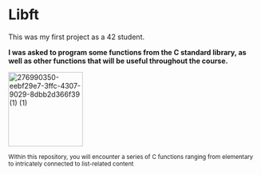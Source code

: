 # Libft
This was my first project as a 42 student. 

**I was asked to program some functions from the C standard library, as well as other functions that will be useful throughout the course.**

<img width="149" alt="276990350-eebf29e7-3ffc-4307-9029-8dbb2d366f39 (1) (1)" src="https://github.com/shoganaix/42Libft/assets/123943292/136efe4b-97ca-4235-b11a-c5b4d359e3bc">


<sub> Within this repository, you will encounter a series of C functions ranging  from elementary to intricately connected to list-related content</sub>
